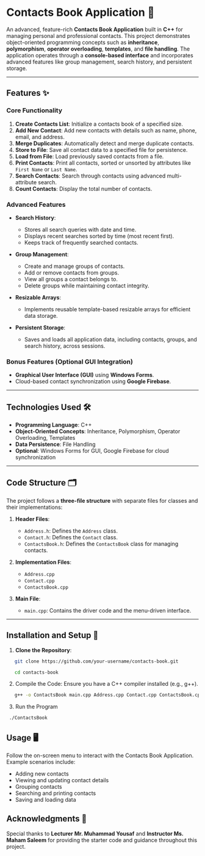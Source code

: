 # Contacts Book Application 📖

An advanced, feature-rich **Contacts Book Application** built in **C++** for managing personal and professional contacts. This project demonstrates object-oriented programming concepts such as **inheritance**, **polymorphism**, **operator overloading**, **templates**, and **file handling**. The application operates through a **console-based interface** and incorporates advanced features like group management, search history, and persistent storage.

---

## Features ✨

### Core Functionality
1. **Create Contacts List**: Initialize a contacts book of a specified size.
2. **Add New Contact**: Add new contacts with details such as name, phone, email, and address.
3. **Merge Duplicates**: Automatically detect and merge duplicate contacts.
4. **Store to File**: Save all contact data to a specified file for persistence.
5. **Load from File**: Load previously saved contacts from a file.
6. **Print Contacts**: Print all contacts, sorted or unsorted by attributes like `First Name` or `Last Name`.
7. **Search Contacts**: Search through contacts using advanced multi-attribute search.
8. **Count Contacts**: Display the total number of contacts.

### Advanced Features
- **Search History**:
  - Stores all search queries with date and time.
  - Displays recent searches sorted by time (most recent first).
  - Keeps track of frequently searched contacts.
  
- **Group Management**:
  - Create and manage groups of contacts.
  - Add or remove contacts from groups.
  - View all groups a contact belongs to.
  - Delete groups while maintaining contact integrity.

- **Resizable Arrays**:
  - Implements reusable template-based resizable arrays for efficient data storage.

- **Persistent Storage**:
  - Saves and loads all application data, including contacts, groups, and search history, across sessions.

### Bonus Features (Optional GUI Integration)
- **Graphical User Interface (GUI)** using **Windows Forms**.
- Cloud-based contact synchronization using **Google Firebase**.

---

## Technologies Used 🛠️
- **Programming Language**: C++
- **Object-Oriented Concepts**: Inheritance, Polymorphism, Operator Overloading, Templates
- **Data Persistence**: File Handling
- **Optional**: Windows Forms for GUI, Google Firebase for cloud synchronization

---

## Code Structure 🗂️
The project follows a **three-file structure** with separate files for classes and their implementations:

1. **Header Files**:
   - `Address.h`: Defines the `Address` class.
   - `Contact.h`: Defines the `Contact` class.
   - `ContactsBook.h`: Defines the `ContactsBook` class for managing contacts.

2. **Implementation Files**:
   - `Address.cpp`
   - `Contact.cpp`
   - `ContactsBook.cpp`

3. **Main File**:
   - `main.cpp`: Contains the driver code and the menu-driven interface.

---

## Installation and Setup 🚀

1. **Clone the Repository**:
```bash
   git clone https://github.com/your-username/contacts-book.git
```
```bash
   cd contacts-book
```
2. Compile the Code: Ensure you have a C++ compiler installed (e.g., g++).

```bash
   g++ -o ContactsBook main.cpp Address.cpp Contact.cpp ContactsBook.cpp
```
3. Run the Program
```bash
 ./ContactsBook
```

## Usage 🖥️
Follow the on-screen menu to interact with the Contacts Book Application. Example scenarios include:

- Adding new contacts
- Viewing and updating contact details
- Grouping contacts
- Searching and printing contacts
- Saving and loading data

## Acknowledgments 🙌
Special thanks to **Lecturer Mr. Muhammad Yousaf** and **Instructor Ms. Maham Saleem** for providing the starter code and guidance throughout this project.

